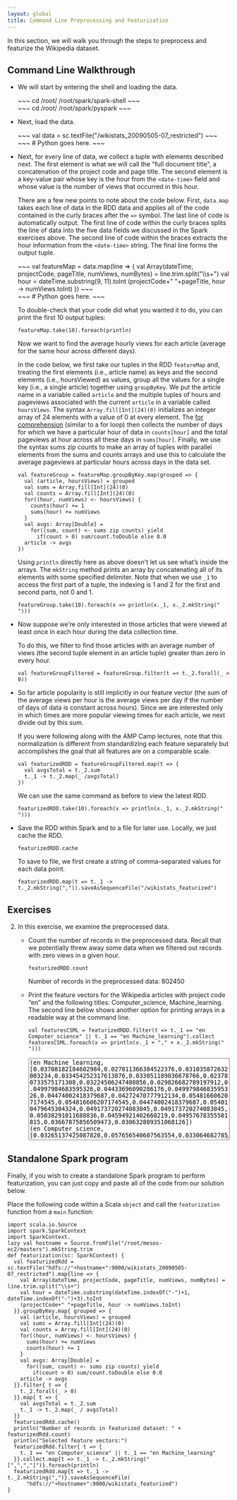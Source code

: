 ```yaml
---
layout: global
title: Command Line Preprocessing and Featurization
---
```


In this section, we will walk you through the steps to preprocess and featurize the Wikipedia dataset.

## Command Line Walkthrough

   -  We will start by entering the shell and loading the data.

      <div class="codetabs">
      <div data-lang="scala" markdown="1">
      ~~~
        cd /root/
        /root/spark/spark-shell
      ~~~
      </div>
      <div data-lang="python" markdown="1">
      ~~~
        cd /root/
        /root/spark/pyspark
      ~~~
      </div>
      </div>

   -  Next, load the data.

      <div class="codetabs">
      <div data-lang="scala" markdown="1">
      ~~~
        val data = sc.textFile("/wikistats_20090505-07_restricted")
      ~~~
      </div>
      <div data-lang="python" markdown="1">
      ~~~
        # Python goes here.
      ~~~
      </div>
      </div>

   -  Next, for every line of data, we collect a tuple with elements described next. The first element is what we will call the "full document title", a concatenation of the project code and page title. The second element is a key-value pair whose key is the hour from the `<date-time>` field and whose value is the number of views that occurred in this hour.

      There are a few new points to note about the code below. First, `data.map` takes each line of data in the RDD data and applies all of the code contained in the curly braces after the `=>` symbol. The last line of code is automatically output. The first line of code within the curly braces splits the line of data into the five data fields we discussed in the Spark exercises above. The second line of code within the braces extracts the hour information from the `<date-time>` string. The final line forms the output tuple.

      <div class="codetabs">
      <div data-lang="scala" markdown="1">
      ~~~
      val featureMap = data.map(line => {
        val Array(dateTime, projectCode, pageTitle, numViews, numBytes) = line.trim.split("\\s+")
        val hour = dateTime.substring(9, 11).toInt
        (projectCode+" "+pageTitle, hour -> numViews.toInt)
      })
      ~~~
      </div>
      <div data-lang="python" markdown="1">
      ~~~
        # Python goes here.
      ~~~
      </div>
      </div>

      To double-check that your code did what you wanted it to do, you can print the first 10 output tuples:

      ~~~
      featureMap.take(10).foreach(println)
      ~~~

      Now we want to find the average hourly views for each article (average for the same hour across different days).

      In the code below, we first take our tuples in the RDD `featureMap` and, treating the first elements (i.e., article name) as keys and the second elements (i.e., hoursViewed) as values, group all the values for a single key (i.e., a single article) together using `groupByKey`.  We put the article name in a variable called `article` and the multiple tuples of hours and pageviews associated with the current `article` in a variable called `hoursViews`. The syntax `Array.fill[Int](24)(0)` initializes an integer array of 24 elements with a value of 0 at every element. The <a href="http://www.scala-lang.org/node/111">for comprehension</a> (similar to a for loop) then collects the number of days for which we have a particular hour of data in `counts[hour]` and the total pageviews at hour across all these days in `sums[hour]`. Finally, we use the syntax sums zip counts to make an array of tuples with parallel elements from the sums and counts arrays and use this to calculate the average pageviews at particular hours across days in the data set.

      ~~~
      val featureGroup = featureMap.groupByKey.map(grouped => {
        val (article, hoursViews) = grouped
        val sums = Array.fill[Int](24)(0)
        val counts = Array.fill[Int](24)(0)
        for((hour, numViews) <- hoursViews) {
          counts(hour) += 1
          sums(hour) += numViews
        }
        val avgs: Array[Double] =
          for((sum, count) <- sums zip counts) yield
            if(count > 0) sum/count.toDouble else 0.0
        article -> avgs
      })
      ~~~

      Using `println` directly here as above doesn't let us see what’s inside the arrays. The `mkString` method prints an array by concatenating all of its elements with some specified delimiter.  Note that when we use `_1` to access the first part of a tuple, the indexing is 1 and 2 for the first and second parts, not 0 and 1.

      ~~~
      featureGroup.take(10).foreach(x => println(x._1, x._2.mkString(" ")))
      ~~~

   -  Now suppose we’re only interested in those articles that were viewed at least once in each hour during the data collection time.

      To do this, we filter to find those articles with an average number of views (the second tuple element in an article tuple) greater than zero in every hour.

      ~~~
      val featureGroupFiltered = featureGroup.filter(t => t._2.forall(_ > 0))
      ~~~

   -  So far article popularity is still implicitly in our feature vector (the sum of the average views per hour is the average views per day if the number of days of data is constant across hours).  Since we are interested only in which times are more popular viewing times for each article, we next divide out by this sum.

      If you were following along with the AMP Camp lectures, note that this normalization is different from standardizing each feature separately but accomplishes the goal that all features are on a comparable scale.

      ~~~
      val featurizedRDD = featureGroupFiltered.map(t => {
        val avgsTotal = t._2.sum
        t._1 -> t._2.map(_ /avgsTotal)
      })
      ~~~

      We can use the same command as before to view the latest RDD.

      ~~~
      featurizedRDD.take(10).foreach(x => println(x._1, x._2.mkString(" ")))
      ~~~

   -  Save the RDD within Spark and to a file for later use.
      Locally, we just cache the RDD.

      ~~~
      featurizedRDD.cache
      ~~~

      To save to file, we first create a string of comma-separated values for each data point.

      ~~~
      featurizedRDD.map(t => t._1 -> t._2.mkString(",")).saveAsSequenceFile("/wikistats_featurized")
      ~~~

## Exercises
2. In this exercise, we examine the preprocessed data.

    - Count the number of records in the preprocessed data.  Recall that we potentially threw away some data when we filtered out records with zero views in a given hour.

      ~~~
      featurizedRDD.count
      ~~~

      <div class="solution" markdown="1">
      Number of records in the preprocessed data: 802450
      </div>


   - Print the feature vectors for the Wikipedia articles with project code “en” and the following titles: Computer_science, Machine_learning.  The second line below shows another option for printing arrays in a readable way at the command line.

     ~~~
     val featuresCSML = featurizedRDD.filter(t => t._1 == "en Computer_science" || t._1 == "en Machine_learning").collect
     featuresCSML.foreach(x => println(x._1 + "," + x._2.mkString(" ")))
     ~~~

     <div class="solution">
     <textarea rows="12" style="width: 100%" readonly>
     (en Machine_learning, [0.03708182184602984,0.027811366384522376,0.031035872632003234,0.033454252317613876,0.033051189036678766,0.023780733575171308,0.03224506247480856,0.029826682789197912,0.04997984683595326,0.04433696090286176,0.04997984683595326,0.04474002418379687,0.04272470777912134,0.054816606207174545,0.054816606207174545,0.04474002418379687,0.054010479645304324,0.049173720274083045,0.049173720274083045,0.05038291011688836,0.04594921402660219,0.04957678355501815,0.03667875856509473,0.030632809351068126])
     (en Computer_science, [0.03265137425087828,0.057656540607563554,0.03306468278569953,0.033374664186815464,0.03709444100020666,0.03947096507542881,0.03502789832610044,0.03637115106426948,0.036577805331680105,0.0421574705517669,0.04267410622029345,0.03885100227319695,0.03885100227319695,0.046083901632568716,0.04691051870221121,0.050320314114486474,0.05259351105600331,0.04649721016738996,0.04732382723703245,0.048357098574085565,0.04236412481917752,0.043190741888820015,0.03626782393056417,0.03626782393056417])
     </textarea>
     </div>

## Standalone Spark program
Finally, if you wish to create a standalone Spark program to perform featurization, you can just copy and paste all of the code from our solution below.


   <div class="solution" markdown="1">

   Place the following code within a Scala `object` and call the `featurization` function from a `main` function:

    import scala.io.Source
    import spark.SparkContext
    import SparkContext._
    lazy val hostname = Source.fromFile("/root/mesos-ec2/masters").mkString.trim
    def featurization(sc: SparkContext) {
      val featurizedRdd = sc.textFile("hdfs://"+hostname+":9000/wikistats_20090505-07_restricted").map{line => {
        val Array(dateTime, projectCode, pageTitle, numViews, numBytes) = line.trim.split("\\s+")
        val hour = dateTime.substring(dateTime.indexOf("-")+1, dateTime.indexOf("-")+3).toInt
        (projectCode+" "+pageTitle, hour -> numViews.toInt)
      }}.groupByKey.map{ grouped => {
        val (article, hoursViews) = grouped
        val sums = Array.fill[Int](24)(0)
        val counts = Array.fill[Int](24)(0)
        for((hour, numViews) <- hoursViews) {
          sums(hour) += numViews
          counts(hour) += 1
        }
        val avgs: Array[Double] =
          for((sum, count) <- sums zip counts) yield
            if(count > 0) sum/count.toDouble else 0.0
        article -> avgs
      }}.filter{ t => {
        t._2.forall(_ > 0)
      }}.map{ t => {
        val avgsTotal = t._2.sum
        t._1 -> t._2.map(_ / avgsTotal)
      }}
      featurizedRdd.cache()
      println("Number of records in featurized dataset: " + featurizedRdd.count)
      println("Selected feature vectors:")
      featurizedRdd.filter{ t => {
        t._1 == "en Computer_science" || t._1 == "en Machine_learning"
      }}.collect.map{t => t._1 -> t._2.mkString("[",",","]")}.foreach(println)
      featurizedRdd.map{t => t._1 -> t._2.mkString(",")}.saveAsSequenceFile(
          "hdfs://"+hostname+":9000/wikistats_featurized")
    }

   </div>
